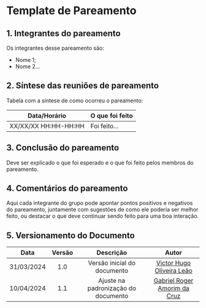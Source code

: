 # Template de Pareamento

## 1. Integrantes do pareamento

Os integrantes desse pareamento são:

- Nome 1;
- Nome 2...

## 2. Síntese das reuniões de pareamento

Tabela com a síntese de como ocorreu o pareamento:

| Data/Horário | O que foi feito |
| :----------: | :-------------- |
| XX/XX/XX HH:HH-HH:HH | Foi feito... |

## 3. Conclusão do pareamento

Deve ser explicado o que foi esperado e o que foi feito pelos membros do pareamento.

## 4. Comentários do pareamento

Aqui cada integrante do grupo pode apontar pontos positivos e negativos do pareamento, juntamente com sugestões de como ele poderia ser melhor feito, ou destacar o que deve continuar sendo feito para uma boa interação.

## 5. Versionamento do Documento

| Data | Versão | Descrição | Autor |
| :-----: | :-------------: | :---------------: | :-: |
| 31/03/2024 | 1.0 | Versão inicial do documento | [Victor Hugo Oliveira Leão](https://github.com/victorleaoo) |
| 10/04/2024 | 1.1 | Ajuste na padronização do documento | [Gabriel Roger Amorim da Cruz](https://github.com/GabrielRoger07) |